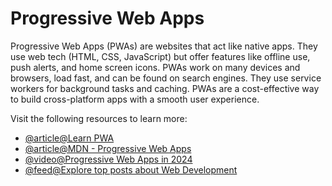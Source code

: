 # Progressive Web Apps

Progressive Web Apps (PWAs) are websites that act like native apps. They use web tech (HTML, CSS, JavaScript) but offer features like offline use, push alerts, and home screen icons. PWAs work on many devices and browsers, load fast, and can be found on search engines. They use service workers for background tasks and caching. PWAs are a cost-effective way to build cross-platform apps with a smooth user experience.

Visit the following resources to learn more:

- [@article@Learn PWA](https://web.dev/learn/pwa/)
- [@article@MDN - Progressive Web Apps](https://developer.mozilla.org/en-US/docs/Web/Progressive_web_apps/)
- [@video@Progressive Web Apps in 2024](https://www.youtube.com/watch?v=3ODP6tTpjqA)
- [@feed@Explore top posts about Web Development](https://app.daily.dev/tags/webdev?ref=roadmapsh)
